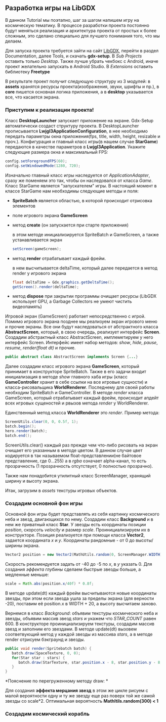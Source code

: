 ## Разработка игры на LibGDX

В данном Tutorial мы поэтапно, шаг за шагом напишем игру на космическую тематику. В процессе разработки проекта постоянно будут меняться реализация и архитектура проекта от простых к более сложным, 
это сделано специально для лучшего понимания того, что мы делаем. 

Для запуска проекта требуется зайти на сайт [LibGDX](https://libgdx.com/ "LibGDX"), перейти в  раздел Documentation, далее Tools, и скачать **gdx-setup**.
В *Sub Projects* оставить только *Desktop*. Также лучше убрать чекбокс с Android, иначе проект желательно запускать в Android Studio. 
В *Extensions* оставить библиотеку **Freetype**

В результате проект получит следующую структуру из 3 модулей:
в **assets** хранятся ресурсы проекта(изображения, звуки, шрифты и пр.),
в **core** пишется основная логика приложения,
а в **desktop** указывается все, что касается экрана.

### Приступим к реализации проекта!

Класс **DesktopLauncher** запускает приложение на экране. Gdx-Setup автоматически создаст структуру проекта. В DesktopLauncher прописывается **Lwjgl3ApplicationConfiguration**, в нее необходимо передать параметры окна приложения(fps, title, width, height, resizable и проч.). 
Конфигурация и главный класс игры(в нашем случае **StarGame**) передаются в качестве параметров в **Lwjgl3Application**. Укажите следующие размера окна и максимальный FPS:
```java
config.setForegroundFPS(60);
config.setWindowedMode(1280, 720);
```

Изначально главный класс игры наследуется от *ApplicationAdapter*, сразу же поменяем это так, чтобы он наследовался от класса *Game*. Класс StarGame является "запускателем" игры. В настоящий момент в классе StarGame нам необходимы следующие методы и поля:
+ **SpriteBatch** является областью, в которой происходит отрисовка элементов
+ поле игрового экрана **GameScreen**
+ метод **create** (он запускается при старте приложения)

  в этом методе инициализируется SpriteBatch и GameScreen, а также устанавливается экран
  ```java
  setScreen(gameScreen);
  ``` 
+ метод **render** отрабатывает каждый фрейм.

  в нем высчитывается deltaTime, который далее передается в метод render у игрового экрана
  ```java
  float deltaTime = Gdx.graphics.getDeltaTime();
  getScreen().render(deltaTime);
  ```
+ метод **dispose** при закрытии программы очищает ресурсы (LibGDX использует GPU, а Garbage Collectors не умеют чистить видеопамять)

  
Игровой экран (GameScreen) работает непосредственно с игрой. Помимо игрового экрана позднее мы реализуем экран игрового меню и прочие экраны. Все они будут наследоваться от абстрактного класса **AbstractScreen**, который, в свою очередь, реализует интерфейс **Screen**. Создадим абстрактный класс AbstractScreen, имплеметируем у него интерфейс Screen. Интерфейс имеет набор методов: *show*, *hide*, *pause*, *resume*, *render(float dt)* и прочие.
```java
public abstract class AbstractScreen implements Screen {...}
```

Далее создадим класс игрового экрана **GameScreen**, который принимает в конструкторе SpriteBatch. Также в его задачи входит инициализация в методе *show* главного хаба игры (класс **GameController** хранит в себе ссылки на все игровые сущности) и класса-рисовальщика **WorldRenderer**. Последнему для своей работы необходим SpriteBatch и GameController. В методе *render* класса GameScreen, который отрабатывает каждый фрейм, происходит апдейт всех игровых сущеностей и рвызов метода *render* у WorldRenderer. 

Единственный метод класса **WorldRenderer** это *render*. Пример метода: 
```java
ScreenUtils.clear(0, 0, 0.5f, 1);
batch.begin();
hero.render(batch);
batch.end();
```
ScreenUtils.clear() каждый раз прежде чем что-либо рисовать на экран очищает его указанным в методе цветом. В данном случае цвет кодируется в так называемом float-представлении(не байтовое представление, где 0...255)
a в *rgba* означает alpha-канал, то есть прозрачность (1 прозрачность отсутствует, 0 полностью прозрачно).

Также нам понадобится утилитный класс ScreenManager, хранящий ширину и высоту экрана.

Итак, загрузим в *assets* текстуры игровых объектов.

### Создадим основной фон игры

Основной фон игры будет представлять из себя картинку космического неба и звезд, двигающихся по нему. Создадим класс **Background** и в нем же приватный класс **Star**. 
У звезды есть координаты позиции *position*, скорсоть *velocity* и размер *scale*. Проинициализируем их в конструкторе. Позиция реализуется при помощи класса **Vector2**, задается координата *x* и *y*. 
Координаты рандомные - от 0 до высоты/ширины экрана.
```java
Vector2 position = new Vector2(MathUtils.random(0, ScreenManager.WIDTH), MathUtils.random(0, ScreenManager.HEIGHT));
```
Скорость рекомендуется задать от -40 до -5 по *x*, в *y* указать 0. Для создания *эффекта глубины* сделаем быстрые звезды больше, а медленные меньше:
```java
scale = Math.abs(position.x/40f) * 0.8f;
```
В методе update(dt) каждый фрейм высчитываются новые координаты звезды, при этом если звезда ушла за пределы экрана (для верности -20), поставим её position.x в WIDTH + 20, а высоту высчитаем заново.

Вернемся в класс *Background*: объявим текстуры космического неба и звезды, объявим массив звезд *stars* и укажем что *STAR_COUNT* равен 600. В конструкторе проинициализируем текстуры, создадим массив звезд и заполним его звездами.
В методе update(dt) вызовем соответвующий метод у каждой звезды из массива *stars*, а в методе render отрисуем бэкграунд и звезды.
```java
public void render(Spritebatch batch) {
   batch.draw(SpaceTexture, 0, 0);
   for(Star star : stars) {
      batch.draw(StarTexture, star.position.x - 8, star.position.y - 8, 8, 8, 16, 16, star.scale, star.scale, 0, 0, 0, 16, 16, false, false)
   }
}
```
*Пояснение по перегруженному методу draw: *

Для создания **эффекта мерцания звезд**  в этом же цикле рисуем с малой вероятности одну и ту же звезду еще раз поверх той же самой звезды со scale*2. Оптимальная вероятность **MathItils.random(300) < 1**

### Создадим космический корабль


